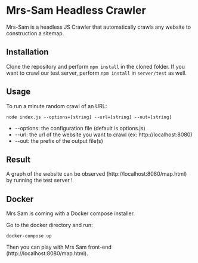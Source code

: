 # Mrs-Sam Headless Crawler

Mrs-Sam is a headless JS Crawler that automatically crawls any website to construction a sitemap.

## Installation

Clone the repository and perform `npm install` in the cloned folder.
If you want to crawl our test server, perform `npm install` in `server/test` as well.

## Usage

To run a minute random crawl of an URL:

    node index.js --options=[string] --url=[string] --out=[string]


* --options: the configuration file (default is options.js)
* --url: the url of the website you want to crawl (ex: http://localhost:8080)
* --out: the prefix of the output file(s)

## Result

A graph of the website can be observed (http://localhost:8080/map.html) by running the test server !


## Docker

Mrs Sam is coming with a Docker compose installer.

Go to the docker directory and run:

    docker-compose up 

Then you can play with Mrs Sam front-end (http://localhost:8080/map.html).

